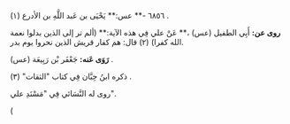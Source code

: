 ٦٨٥٦ -** عس:** يَحْيَى بن عَبد اللَّهِ بن الأدرع (١) .

**روى عن:** أَبِي الطفيل (عس) ،** عَنْ علي فِي هذه الآية:** (ألم تر إلى الذين بدلوا نعمة الله كفرا) (٢) قال: هم كفار قريش الذين نحروا يوم بدر.

**رَوَى عَنه:** جَعْفَر بْن رَبِيعَة (عس) .

ذكره ابنُ حِبَّان فِي كتاب "الثقات" (٣) .

روى له النَّسَائي فِي "مَسْنَدِ علي".

(